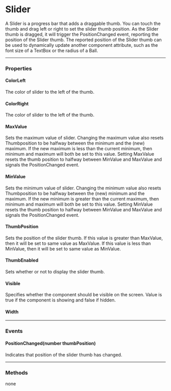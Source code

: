 # Slider

A Slider is a progress bar that adds a draggable thumb. You can touch the thumb and drag left or right to set the slider thumb position. As the Slider thumb is dragged, it will trigger the PositionChanged event, reporting the position of the Slider thumb. The reported position of the Slider thumb can be used to dynamically update another component attribute, such as the font size of a TextBox or the radius of a Ball.

---

### Properties

#### ColorLeft

The color of slider to the left of the thumb.

#### ColorRight

The color of slider to the left of the thumb.

#### MaxValue

Sets the maximum value of slider. Changing the maximum value also resets Thumbposition to be halfway between the minimum and the (new) maximum. If the new maximum is less than the current minimum, then minimum and maximum will both be set to this value. Setting MaxValue resets the thumb position to halfway between MinValue and MaxValue and signals the PositionChanged event.

#### MinValue

Sets the minimum value of slider. Changing the minimum value also resets Thumbposition to be halfway between the (new) minimum and the maximum. If the new minimum is greater than the current maximum, then minimum and maximum will both be set to this value. Setting MinValue resets the thumb position to halfway between MinValue and MaxValue and signals the PositionChanged event.

#### ThumbPosition

Sets the position of the slider thumb. If this value is greater than MaxValue, then it will be set to same value as MaxValue. If this value is less than MinValue, then it will be set to same value as MinValue.

#### ThumbEnabled

Sets whether or not to display the slider thumb.

#### Visible

Specifies whether the component should be visible on the screen. Value is true if the component is showing and false if hidden.

#### Width

---

### Events

#### PositionChanged(number thumbPosition)

Indicates that position of the slider thumb has changed.

---

### Methods

none
